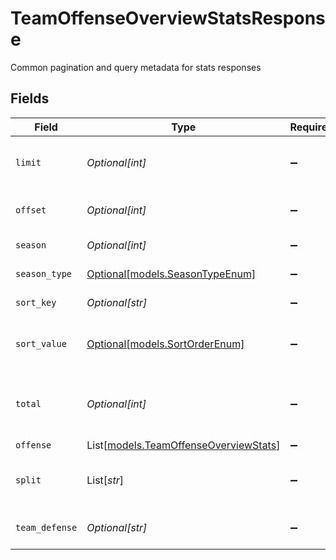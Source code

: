 # TeamOffenseOverviewStatsResponse

Common pagination and query metadata for stats responses


## Fields

| Field                                                                          | Type                                                                           | Required                                                                       | Description                                                                    | Example                                                                        |
| ------------------------------------------------------------------------------ | ------------------------------------------------------------------------------ | ------------------------------------------------------------------------------ | ------------------------------------------------------------------------------ | ------------------------------------------------------------------------------ |
| `limit`                                                                        | *Optional[int]*                                                                | :heavy_minus_sign:                                                             | Maximum number of results returned                                             |                                                                                |
| `offset`                                                                       | *Optional[int]*                                                                | :heavy_minus_sign:                                                             | Number of records skipped                                                      |                                                                                |
| `season`                                                                       | *Optional[int]*                                                                | :heavy_minus_sign:                                                             | Season year                                                                    |                                                                                |
| `season_type`                                                                  | [Optional[models.SeasonTypeEnum]](../models/seasontypeenum.md)                 | :heavy_minus_sign:                                                             | Type of NFL season                                                             | REG                                                                            |
| `sort_key`                                                                     | *Optional[str]*                                                                | :heavy_minus_sign:                                                             | Field used for sorting                                                         |                                                                                |
| `sort_value`                                                                   | [Optional[models.SortOrderEnum]](../models/sortorderenum.md)                   | :heavy_minus_sign:                                                             | Sort direction for ordered results                                             | DESC                                                                           |
| `total`                                                                        | *Optional[int]*                                                                | :heavy_minus_sign:                                                             | Total number of items matching the criteria                                    |                                                                                |
| `offense`                                                                      | List[[models.TeamOffenseOverviewStats](../models/teamoffenseoverviewstats.md)] | :heavy_minus_sign:                                                             | N/A                                                                            |                                                                                |
| `split`                                                                        | List[*str*]                                                                    | :heavy_minus_sign:                                                             | Applied offensive situation splits                                             | [<br/>"TEAM_WHEN_LEADING"<br/>]                                                |
| `team_defense`                                                                 | *Optional[str]*                                                                | :heavy_minus_sign:                                                             | Team filter applied (if any)                                                   | 2250                                                                           |